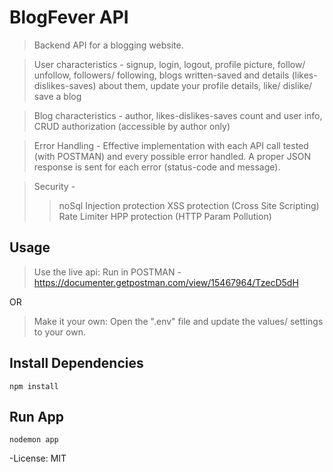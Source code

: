 # BlogFever API

> Backend API for a blogging website.

> User characteristics - signup, login, logout, profile picture, follow/ unfollow, followers/ following, blogs written-saved and details (likes- dislikes-saves) about them, update your profile details, like/ dislike/ save a blog

> Blog characteristics - author, likes-dislikes-saves count and user info, CRUD authorization (accessible by author only)

> Error Handling - Effective implementation with each API call tested (with POSTMAN) and every possible error handled. A proper JSON response is sent for each error (status-code and message).

> Security - 
>> noSql Injection protection
>> XSS protection (Cross Site Scripting)
>> Rate Limiter
>> HPP protection (HTTP Param Pollution)

## Usage

>Use the live api: 
Run in POSTMAN -
https://documenter.getpostman.com/view/15467964/TzecD5dH

OR

> Make it your own: 
Open the ".env" file and update the values/ settings to your own.

## Install Dependencies

```
npm install
```

## Run App

```
nodemon app
```

-License: MIT
